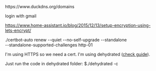 <link>https://www.duckdns.org/domains</link>

login with gmail 


https://www.home-assistant.io/blog/2015/12/13/setup-encryption-using-lets-encrypt/

./certbot-auto renew --quiet --no-self-upgrade --standalone \
                     --standalone-supported-challenges http-01


I'm using HTTPS so we need a cert. I'm using dehydrated ([check guide](https://www.splitbrain.org/blog/2017-08/10-homeassistant_duckdns_letsencrypt)).

Just run the code in dehydrated folder: $./dehydrated -c

